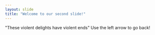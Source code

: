 ```yaml
---
layout: slide
title: "Welcome to our second slide!"
---
```

"These violent delights have violent ends"
Use the left arrow to go back!
